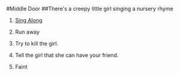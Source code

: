#Middle Door
##There's a creepy little girl singing a nursery rhyme 


1.  [Sing Along](middlet-door-results/result-1)

2. Run away  

3. Try to kill the girl.

4. Tell the girl that she can have your friend.

5. Faint
